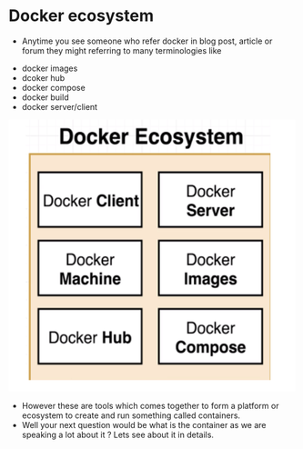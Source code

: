 # Docker ecosystem
* Anytime you see someone who refer docker in blog post, article or forum they might referring to many terminologies like
- docker images
- dcoker hub
- docker compose
- docker build
- docker server/client

![alt text](../images/image_1.png)

* However these are tools which comes together to form a platform or ecosystem to create and run something called containers.
* Well your next question would be what is the container as we are speaking a lot about it ? Lets see about it in details.
